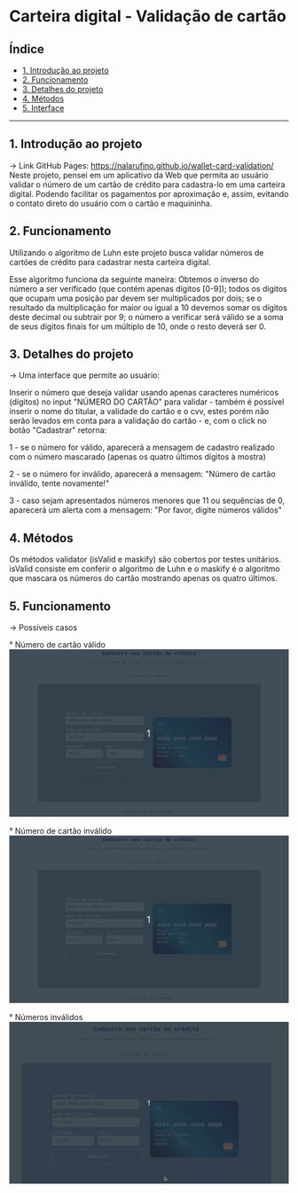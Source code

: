 # Carteira digital - Validação de cartão

## Índice

* [1. Introdução ao projeto](#1-introdução)
* [2. Funcionamento](#2-funcionamento)
* [3. Detalhes do projeto](#3-detalhes-do-projeto)
* [4. Métodos](#4-métodos)
* [5. Interface](#5-interface)

***

## 1. Introdução ao projeto
-> Link GitHub Pages: https://nalarufino.github.io/wallet-card-validation/
Neste projeto, pensei em um aplicativo da Web que permita ao usuário validar o número de um cartão de crédito para cadastra-lo em uma carteira digital. Podendo facilitar os pagamentos por aproximação e, assim, evitando o contato direto do usuário com o cartão e maquininha.

## 2. Funcionamento

Utilizando o algoritmo de Luhn este projeto busca validar números de cartões de crédito para cadastrar nesta carteira digital.

Esse algoritmo funciona da seguinte maneira: Obtemos o inverso do número a ser verificado (que contém apenas dígitos [0-9]); todos os dígitos que ocupam uma posição par devem ser multiplicados por dois; se o resultado da multiplicação for maior ou igual a 10 devemos somar os dígitos deste decimal ou subtrair por 9; o número a verificar será válido se a soma de seus dígitos finais for um múltiplo de 10, onde o resto deverá ser 0.

## 3. Detalhes do projeto

-> Uma interface que permite ao usuário:

Inserir o número que deseja validar usando apenas caracteres numéricos (dígitos) no input "NÚMERO DO CARTÃO" para validar - também é possível inserir o nome do titular, a validade do cartão e o cvv, estes porém não serão levados em conta para a validação do cartão - e, com o click no botão "Cadastrar" retorna:

1 - se o número for válido, aparecerá a mensagem de cadastro realizado com o número mascarado (apenas os quatro últimos dígitos à mostra)

2 - se o número for inválido, aparecerá a mensagem: "Número de cartão inválido, tente novamente!"

3 - caso sejam apresentados números menores que 11 ou sequências de 0, aparecerá um alerta com a mensagem: "Por favor, digite números válidos"

## 4. Métodos

Os métodos validator (isValid e maskify) são cobertos por testes unitários.
isValid consiste em conferir o algoritmo de Luhn e o maskify é o algoritmo que mascara os números do cartão mostrando apenas os quatro últimos.

## 5. Funcionamento

-> Possíveis casos

° Número de cartão válido
<img class="valid" src="valid-card.gif" title="valid">

° Número de cartão inválido
<img class="invalid" src="invalid-card.gif" title="valid">

° Números inválidos
<img class="invalid-number" src="invalid-number.gif" title="invalid-number">

